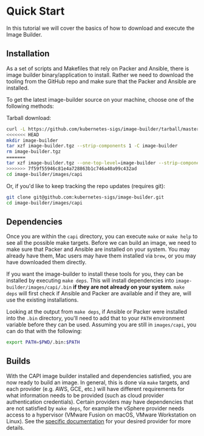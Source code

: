 # Quick Start

In this tutorial we will cover the basics of how to download and execute the Image Builder.

## Installation

As a set of scripts and Makefiles that rely on Packer and Ansible, there is image builder binary/application to install. Rather we need to download the tooling from the GitHub repo and make sure that the Packer and Ansible are installed.

To get the latest image-builder source on your machine, choose one of the following methods:

Tarball download:

```sh
curl -L https://github.com/kubernetes-sigs/image-builder/tarball/master -o image-builder.tgz
<<<<<<< HEAD
mkdir image-builder
tar xzf image-builder.tgz --strip-components 1 -C image-builder
rm image-builder.tgz
=======
tar xzf image-builder.tgz --one-top-level=image-builder --strip-components 1
>>>>>>> 7f59f55946c81e4a728863b1c746a40a99c432ad
cd image-builder/images/capi
```

Or, if you'd like to keep tracking the repo updates (requires git):

```sh
git clone git@github.com:kubernetes-sigs/image-builder.git
cd image-builder/images/capi
```


## Dependencies

Once you are within the `capi` directory, you can execute `make` or `make help` to see all the possible make targets. Before we can build an image, we need to make sure that Packer and Ansible are installed on your system. You may already have them, Mac users may have them installed via `brew`, or you may have downloaded them directly.

If you want the image-builder to install these tools for you, they can be installed by executing `make deps`. This will install dependencies into `image-builder/images/capi/.bin` **if they are not already on your system**. `make deps` will first check if Ansible and Packer are available and if they are, will use the existing installations.

Looking at the output from `make deps`, if Ansible or Packer were installed into the `.bin` directory, you'll need to add that to your `PATH` environment variable before they can be used. Assuming you are still in `images/capi`, you can do that with the following:

```sh
export PATH=$PWD/.bin:$PATH
```

## Builds

With the CAPI image builder installed and dependencies satisfied, you are now ready to build an image. In general, this is done via `make` targets, and each provider (e.g. AWS, GCE, etc.) will have different requirements for what information needs to be provided (such as cloud provider authentication credentials). Certain providers may have dependencies that are not satisfied by `make deps`, for example the vSphere provider needs access to a hypervisor (VMware Fusion on macOS, VMware Workstation on Linux). See the [specific documentation](./capi.md#providers) for your desired provider for more details.
